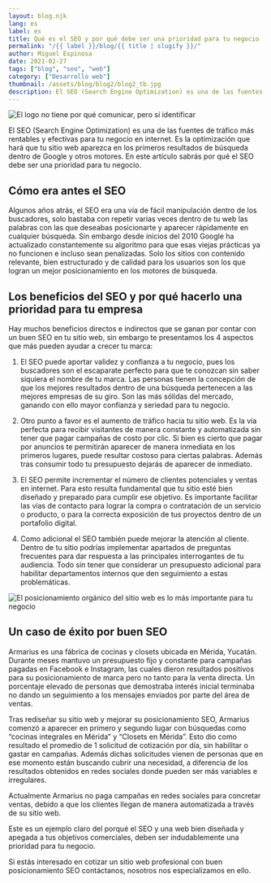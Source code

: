 ```yaml
---
layout: blog.njk
lang: es
label: es
title: Qué es el SEO y por qué debe ser una prioridad para tu negocio
permalink: "/{{ label }}/blog/{{ title | slugify }}/"
author: Miguel Espinosa
date: 2021-02-27
tags: ["blog", "seo", "web"]
category: ["Desarrollo web"]
thumbnail: /assets/blog/blog2/blog2_tb.jpg
description: El SEO (Search Engine Optimization) es una de las fuentes de tráfico más rentables y efectivas para tu negocio en internet. Es la optimización que hará que tu sitio web aparezca en los primeros resultados de búsqueda dentro de Google.
---
```


![El logo no tiene por qué comunicar, pero sí identificar](/assets/blog/blog1/article-1.jpg)

El SEO (Search Engine Optimization) es una de las fuentes de tráfico más rentables y efectivas para tu negocio en internet. Es la optimización que hará que tu sitio web aparezca en los primeros resultados de búsqueda dentro de Google y otros motores. En este artículo sabrás por qué el SEO debe ser una prioridad para tu negocio.

## Cómo era antes el SEO

Algunos años atrás, el SEO era una vía de fácil manipulación dentro de los buscadores, solo bastaba con repetir varias veces dentro de tu web las palabras con las que deseabas posicionarte y aparecer rápidamente en cualquier búsqueda. Sin embargo desde inicios del 2010 Google ha actualizado constantemente su algoritmo para que esas viejas prácticas ya no funcionen e incluso sean penalizadas. Solo los sitios con contenido relevante, bien estructurado y de calidad para los usuarios son los que logran un mejor posicionamiento en los motores de búsqueda.

## Los beneficios del SEO y por qué hacerlo una prioridad para tu empresa

Hay muchos beneficios directos e indirectos que se ganan por contar con un buen SEO en tu sitio web, sin embargo te presentamos los 4 aspectos que más pueden ayudar a crecer tu marca:

1. El SEO puede aportar validez y confianza a tu negocio, pues los buscadores son el escaparate perfecto para que te conozcan sin saber siquiera el nombre de tu marca. Las personas tienen la concepción de que los mejores resultados dentro de una búsqueda pertenecen a las mejores empresas de su giro. Son las más sólidas del mercado, ganando con ello mayor confianza y seriedad para tu negocio.

2. Otro punto a favor es el aumento de tráfico hacia tu sitio web. Es la vía perfecta para recibir visitantes de manera constante y automatizada sin tener que pagar campañas de costo por clic. Si bien es cierto que pagar por anuncios te permitirán aparecer de manera inmediata en los primeros lugares, puede resultar costoso para ciertas palabras. Además tras consumir todo tu presupuesto dejarás de aparecer de inmediato.

3. El SEO permite incrementar el número de clientes potenciales y ventas en internet. Para esto resulta fundamental que tu sitio esté bien diseñado y preparado para cumplir ese objetivo. Es importante facilitar las vías de contacto para lograr la compra o contratación de un servicio o producto, o para la correcta exposición de tus proyectos dentro de un portafolio digital.

4. Como adicional el SEO también puede mejorar la atención al cliente. Dentro de tu sitio podrías implementar apartados de preguntas frecuentes para dar respuesta a las principales interrogantes de tu audiencia. Todo sin tener que considerar un presupuesto adicional para habilitar departamentos internos que den seguimiento a estas problemáticas.

![El posicionamiento orgánico del sitio web es lo más importante para tu negocio](/assets/blog/blog1/article-1.jpg)

## Un caso de éxito por buen SEO

Armarius es una fábrica de cocinas y closets ubicada en Mérida, Yucatán. Durante meses mantuvo un presupuesto fijo y constante para campañas pagadas en Facebook e Instagram, las cuales dieron resultados positivos para su posicionamiento de marca pero no tanto para la venta directa. Un porcentaje elevado de personas que demostraba interés inicial terminaba no dando un seguimiento a los mensajes enviados por parte del área de ventas.

Tras rediseñar su sitio web y mejorar su posicionamiento SEO, Armarius comenzó a aparecer en primero y segundo lugar con búsquedas como “cocinas integrales en Mérida” y “Closets en Mérida”. Esto dio como resultado el promedio de 1 solicitud de cotización por día, sin habilitar o gastar en campañas. Además dichas solicitudes vienen de personas que en ese momento están buscando cubrir una necesidad, a diferencia de los resultados obtenidos en redes sociales donde pueden ser más variables e irregulares.

Actualmente Armarius no paga campañas en redes sociales para concretar ventas, debido a que los clientes llegan de manera automatizada a través de su sitio web.

Este es un ejemplo claro del porqué el SEO y una web bien diseñada y apegada a tus objetivos comerciales, deben ser indudablemente una prioridad para tu negocio.

Si estás interesado en cotizar un sitio web profesional con buen posicionamiento SEO contáctanos, nosotros nos especializamos en ello.